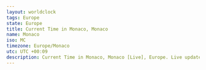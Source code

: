 ```yaml
---
layout: worldclock
tags: Europe
state: Europe
title: Current Time in Monaco, Monaco
name: Monaco
iso: MC
timezone: Europe/Monaco
utc: UTC +00:09
description: Current Time in Monaco, Monaco [Live], Europe. Live update now time in Monaco, timezone Europe/Monaco, UTC +00:09, Country ISO code & Current Local Time.
---
```


